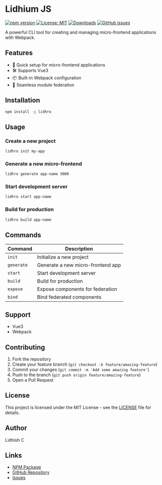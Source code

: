 # Lidhium JS

[![npm version](https://img.shields.io/npm/v/lidhiumjs.svg)](https://www.npmjs.com/package/lidhiumjs)
[![License: MIT](https://img.shields.io/badge/License-MIT-yellow.svg)](https://opensource.org/licenses/MIT)
[![Downloads](https://img.shields.io/npm/dm/lidhiumjs.svg)](https://www.npmjs.com/package/lidhiumjs)
[![GitHub issues](https://img.shields.io/github/issues/lidhishc/lidhiumjs)](https://github.com/lidhishc/lidhiumjs/issues)

A powerful CLI tool for creating and managing micro-frontend applications with Webpack.

## Features

- 🚀 Quick setup for micro-frontend applications
- 🛠 Supports Vue3
- 📦 Built-in Webpack configuration
- 🔄 Seamless module federation

## Installation

```bash
npm install -g lidhro
```

## Usage

### Create a new project

```bash
lidhro init my-app
```

### Generate a new micro-frontend

```bash
lidhro generate app-name 3000
```

### Start development server

```bash
lidhro start app-name
```

### Build for production

```bash
lidhro build app-name
```

## Commands

| Command    | Description                       |
| ---------- | --------------------------------- |
| `init`     | Initialize a new project          |
| `generate` | Generate a new micro-frontend app |
| `start`    | Start development server          |
| `build`    | Build for production              |
| `expose`   | Expose components for federation  |
| `bind`     | Bind federated components         |

## Support

- Vue3
- Webpack

## Contributing

1. Fork the repository
2. Create your feature branch (`git checkout -b feature/amazing-feature`)
3. Commit your changes (`git commit -m 'Add some amazing feature'`)
4. Push to the branch (`git push origin feature/amazing-feature`)
5. Open a Pull Request

## License

This project is licensed under the MIT License - see the [LICENSE](LICENSE) file for details.

## Author

Lidhish C

## Links

- [NPM Package](https://www.npmjs.com/package/lidhro)
- [GitHub Repository](https://github.com/lidhishc/lidhro)
- [Issues](https://github.com/lidhishc/lidhro/issues)
